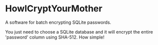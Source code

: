 # HowICryptYourMother
A software for batch encrypting SQLite passwords.

You just need to choose a SQLite database and it will encrypt the entire 'password' column using SHA-512. How simple!
